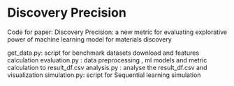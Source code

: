 # Discovery Precision
Code for paper: Discovery Precision: a new metric for evaluating explorative power of machine learning model for materials discovery

get_data.py: script for benchmark datasets download and features calculation
evaluation.py : data preprocessing , ml models and  metric calculation to result_df.csv
analysis.py : analyse the result_df.csv and visualization 
simulation.py: script for Sequential learning simulation 

